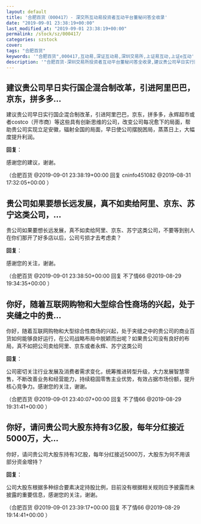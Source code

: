 ```yaml
---
layout: default
title: '合肥百货（000417）- 深交所互动易投资者互动平台董秘问答全收录'
date: "2019-09-01 23:38:19+00:00"
last_modified_at: "2019-09-01 23:38:19+00:00"
permalink: /stock/sz/000417/
categories: szstock
cover: 
tags: "合肥百货"
keywords: '"合肥百货",000417,互动易,深证互动易,深圳交易所,上证易互动,上证e互动'
description: '"合肥百货-深圳交易所投资者互动平台董秘问答全收录,建议贵公司早日实行国企混合制改革，引进阿里巴巴，京东，拼多多，永辉超市或者costco（开市商）等这些具有创新思维的公司，改变公司每况愈下的局面，帮助贵公司实现立足安徽，辐射全国的局面，早日使公司摆脱困局，蒸蒸日上，大幅度提升利润。"'
---
```


## 建议贵公司早日实行国企混合制改革，引进阿里巴巴，京东，拼多多...

建议贵公司早日实行国企混合制改革，引进阿里巴巴，京东，拼多多，永辉超市或者costco（开市商）等这些具有创新思维的公司，改变公司每况愈下的局面，帮助贵公司实现立足安徽，辐射全国的局面，早日使公司摆脱困局，蒸蒸日上，大幅度提升利润。

**回复**：

感谢您的建议，谢谢。 

（合肥百货  @2019-09-01 23:38:19+00:00 回复 cninfo451082  @2019-08-31 17:32:05+00:00 ）

## 贵公司如果要想长远发展，真不如卖给阿里、京东、苏宁这类公司，...

贵公司如果要想长远发展，真不如卖给阿里、京东、苏宁这类公司，不要等到别人在你们那开了好多店以后，公司亏损才去考虑卖？

**回复**：

感谢您的关注，谢谢。 

（合肥百货  @2019-09-01 23:38:50+00:00 回复 不了情66  @2019-08-29 19:34:35+00:00 ）

## 你好，随着互联网购物和大型综合性商场的兴起，处于夹缝之中的贵...

你好，随着互联网购物和大型综合性商场的兴起，处于夹缝之中的贵公司的商业百货如何能够良好运行，在公司战略布局中脱颖而出呢？如果贵公司没有良好的布局，真不如把公司卖给阿里、京东或者永辉、苏宁这类公司

**回复**：

公司密切关注行业发展及消费者需求变化，统筹推进转型升级，大力发展智慧零售，不断改善业务和经营能力，持续稳固零售主业优势，有效占据市场份额，提升核心竞争力。感谢您的关注，谢谢。 

（合肥百货  @2019-09-01 23:40:07+00:00 回复 不了情66  @2019-08-29 19:31:41+00:00 ）

## 你好，请问贵公司大股东持有3亿股，每年分红接近5000万，大...

你好，请问贵公司大股东持有3亿股，每年分红接近5000万，大股东为何不用该部分资金增持？

**回复**：

公司大股东根据多种综合要素决定持股比例，目前没有根据相关规则应予披露而未披露的重要信息，感谢您的关注，谢谢。 

（合肥百货  @2019-09-01 23:39:17+00:00 回复 不了情66  @2019-08-29 19:14:41+00:00 ）

